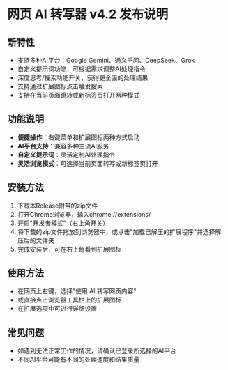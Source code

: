 # 网页 AI 转写器 v4.2 发布说明

## 新特性
- 支持多种AI平台：Google Gemini、通义千问、DeepSeek、Grok
- 自定义提示词功能，可根据需求调整AI处理指令
- 深度思考/搜索功能开关，获得更全面的处理结果
- 支持通过扩展图标点击触发搜索
- 支持在当前页面跳转或新标签页打开两种模式

## 功能说明
- **便捷操作**：右键菜单和扩展图标两种方式启动
- **AI平台支持**：兼容多种主流AI服务
- **自定义提示词**：灵活定制AI处理指令
- **灵活浏览模式**：可选择当前页面转写或新标签页打开

## 安装方法
1. 下载本Release附带的zip文件
2. 打开Chrome浏览器，输入chrome://extensions/
3. 开启"开发者模式"（右上角开关）
4. 将下载的zip文件拖放到浏览器中，或点击"加载已解压的扩展程序"并选择解压后的文件夹
5. 完成安装后，可在右上角看到扩展图标

## 使用方法
- 在网页上右键，选择"使用 AI 转写网页内容"
- 或直接点击浏览器工具栏上的扩展图标
- 在扩展选项中可进行详细设置

## 常见问题
- 如遇到无法正常工作的情况，请确认已登录所选择的AI平台
- 不同AI平台可能有不同的处理速度和结果质量 